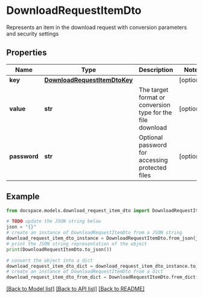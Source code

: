 # DownloadRequestItemDto

Represents an item in the download request with conversion parameters and security settings

## Properties

Name | Type | Description | Notes
------------ | ------------- | ------------- | -------------
**key** | [**DownloadRequestItemDtoKey**](DownloadRequestItemDtoKey.md) |  | [optional] 
**value** | **str** | The target format or conversion type for the file download | [optional] 
**password** | **str** | Optional password for accessing protected files | [optional] 

## Example

```python
from docspace.models.download_request_item_dto import DownloadRequestItemDto

# TODO update the JSON string below
json = "{}"
# create an instance of DownloadRequestItemDto from a JSON string
download_request_item_dto_instance = DownloadRequestItemDto.from_json(json)
# print the JSON string representation of the object
print(DownloadRequestItemDto.to_json())

# convert the object into a dict
download_request_item_dto_dict = download_request_item_dto_instance.to_dict()
# create an instance of DownloadRequestItemDto from a dict
download_request_item_dto_from_dict = DownloadRequestItemDto.from_dict(download_request_item_dto_dict)
```
[[Back to Model list]](../README.md#documentation-for-models) [[Back to API list]](../README.md#documentation-for-api-endpoints) [[Back to README]](../README.md)


